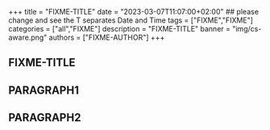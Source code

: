 +++
title = "FIXME-TITLE"
date = "2023-03-07T11:07:00+02:00" ## please change and see the T separates Date and Time
tags = ["FIXME","FIXME"]
categories = ["all","FIXME"]
description = "FIXME-TITLE"
banner = "img/cs-aware.png"
authors = ["FIXME-AUTHOR"]
+++


## FIXME-TITLE

## PARAGRAPH1

## PARAGRAPH2

